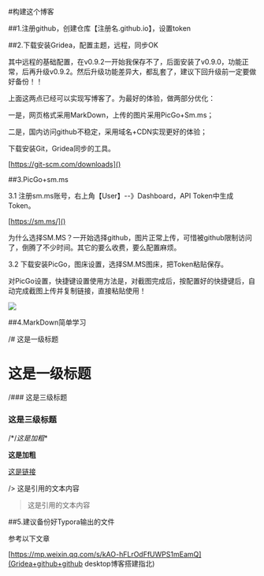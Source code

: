 #构建这个博客

##1.注册github，创建仓库【注册名.github.io】，设置token

##2.下载安装Gridea，配置主题，远程，同步OK

其中远程的基础配置，在v0.9.2一开始我保存不了，后面安装了v0.9.0，功能正常，后再升级v0.9.2。然后升级功能差异大，都乱套了，建议下回升级前一定要做好备份！！

上面这两点已经可以实现写博客了。为最好的体验，做两部分优化：

一是，网页格式采用MarkDown，上传的图片采用PicGo+Sm.ms；

二是，国内访问github不稳定，采用域名+CDN实现更好的体验；

下载安装Git，Gridea同步的工具。

[https://git-scm.com/downloads]()

##3.PicGo+sm.ms

3.1 注册sm.ms账号，右上角【User】--》Dashboard，API Token中生成Token。

[https://sm.ms/]()

为什么选择SM.MS？一开始选择github，图片正常上传，可惜被github限制访问了，倒腾了不少时间。其它的要么收费，要么配置麻烦。

 3.2 下载安装PicGo，图床设置，选择SM.MS图床，把Token粘贴保存。

对PicGo设置，快捷键设置使用方法是，对截图完成后，按配置好的快捷键后，自动完成截图上传并复制链接，直接粘贴使用！

![](https://s2.loli.net/2022/02/25/ylsFkIdtYpJVCiZ.png)

##4.MarkDown简单学习

/# 这是一级标题

# 这是一级标题

/### 这是三级标题

### 这是三级标题

/*/*这是加粗**

**这是加粗**

[这是链接]()

/> 这是引用的文本内容

> 这是引用的文本内容



##5.建议备份好Typora输出的文件



参考以下文章

[https://mp.weixin.qq.com/s/kAO-hFLrOdFfUWPS1mEamQ](Gridea+github+github desktop博客搭建指北)

